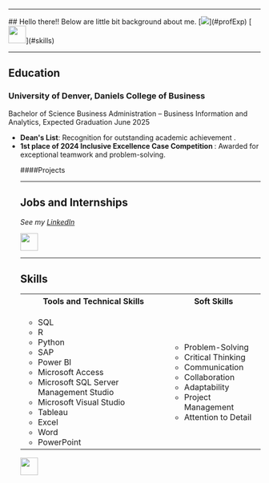 <a name="top"></a>
<hr>
## Hello there!! Below are little bit background about me.
[<img src="/>](#education)
[<img src=""35"/>](#profExp)
[<img src="" height="35"/>](#skills)

<a name="education"></a>
<hr>

## Education
### University of Denver, Daniels College of Business
Bachelor of Science Business Administration – Business Information and Analytics, Expected Graduation June 2025

<ul>
  <li><b>Dean's List</b>: Recognition for outstanding academic achievement .</li>
  <li><b>1st place of 2024 Inclusive Excellence Case Competition </b>: Awarded for exceptional teamwork and problem-solving.</li>

<a name="Projects"></a>
####Projects

<a name="profExp"></a>
<hr>

## Jobs and Internships
<i>See my [LinkedIn](https://www.linkedin.com/in/mouyseangan03/)</i>

[<img src="https://user-images.githubusercontent.com/91146906/152072378-b0168a2d-e85c-47c6-a272-fcfb3f6a44ae.svg" height="35"/>](#top)

<a name="skills"></a>
<hr>

## Skills

<table>
  <tr>
    <th>Tools and Technical Skills</th>
    <th>Soft Skills</th>
  </tr>
  <tr>
    <td>
      <ul>
        <li>SQL</li>
        <li>R</li>
        <li>Python</li>
        <li>SAP</li>
        <li>Power BI</li>
        <li>Microsoft Access</li>
        <li>Microsoft SQL Server Management Studio</li>
        <li>Microsoft Visual Studio</li>
        <li>Tableau</li>
        <li>Excel</li>
        <li>Word</li>
        <li>PowerPoint</li>
      </ul>
    </td>
    <td>
      <ul>
        <li>Problem-Solving</li>
        <li>Critical Thinking</li>
        <li>Communication</li>
        <li>Collaboration</li>
        <li>Adaptability</li>
        <li>Project Management</li>
        <li>Attention to Detail</li>
      </ul>
    </td>
  </tr>
</table>

[<img src="https://user-images.githubusercontent.com/91146906/152072378-b0168a2d-e85c-47c6-a272-fcfb3f6a44ae.svg" height="35"/>](#top)
